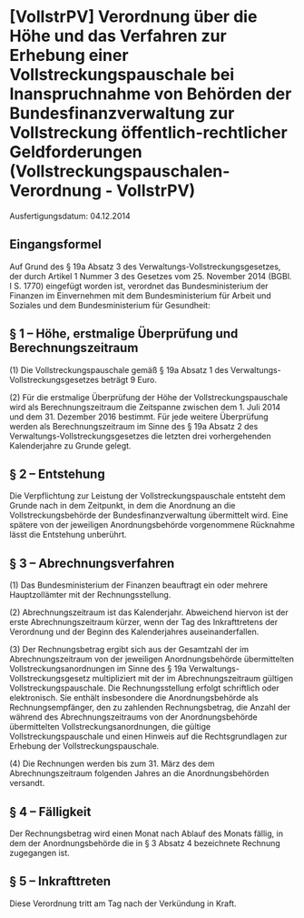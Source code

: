 # [VollstrPV] Verordnung über die Höhe und das Verfahren zur Erhebung einer Vollstreckungspauschale bei Inanspruchnahme von Behörden der Bundesfinanzverwaltung zur Vollstreckung öffentlich-rechtlicher Geldforderungen  (Vollstreckungspauschalen-Verordnung - VollstrPV)

Ausfertigungsdatum: 04.12.2014

 

## Eingangsformel

Auf Grund des § 19a Absatz 3 des Verwaltungs-Vollstreckungsgesetzes, der durch Artikel 1 Nummer 3 des Gesetzes vom 25. November 2014 (BGBl. I S. 1770) eingefügt worden ist, verordnet das Bundesministerium der Finanzen im Einvernehmen mit dem Bundesministerium für Arbeit und Soziales und dem Bundesministerium für Gesundheit:


## § 1 – Höhe, erstmalige Überprüfung und Berechnungszeitraum

(1) Die Vollstreckungspauschale gemäß § 19a Absatz 1 des Verwaltungs-Vollstreckungsgesetzes beträgt 9 Euro.

(2) Für die erstmalige Überprüfung der Höhe der Vollstreckungspauschale wird als Berechnungszeitraum die Zeitspanne zwischen dem 1. Juli 2014 und dem 31. Dezember 2016 bestimmt. Für jede weitere Überprüfung werden als Berechnungszeitraum im Sinne des § 19a Absatz 2 des Verwaltungs-Vollstreckungsgesetzes die letzten drei vorhergehenden Kalenderjahre zu Grunde gelegt.


## § 2 – Entstehung

Die Verpflichtung zur Leistung der Vollstreckungspauschale entsteht dem Grunde nach in dem Zeitpunkt, in dem die Anordnung an die Vollstreckungsbehörde der Bundesfinanzverwaltung übermittelt wird. Eine spätere von der jeweiligen Anordnungsbehörde vorgenommene Rücknahme lässt die Entstehung unberührt.


## § 3 – Abrechnungsverfahren

(1) Das Bundesministerium der Finanzen beauftragt ein oder mehrere Hauptzollämter mit der Rechnungsstellung.

(2) Abrechnungszeitraum ist das Kalenderjahr. Abweichend hiervon ist der erste Abrechnungszeitraum kürzer, wenn der Tag des Inkrafttretens der Verordnung und der Beginn des Kalenderjahres auseinanderfallen.

(3) Der Rechnungsbetrag ergibt sich aus der Gesamtzahl der im Abrechnungszeitraum von der jeweiligen Anordnungsbehörde übermittelten Vollstreckungsanordnungen im Sinne des § 19a Verwaltungs-Vollstreckungsgesetz multipliziert mit der im Abrechnungszeitraum gültigen Vollstreckungspauschale. Die Rechnungsstellung erfolgt schriftlich oder elektronisch. Sie enthält insbesondere die Anordnungsbehörde als Rechnungsempfänger, den zu zahlenden Rechnungsbetrag, die Anzahl der während des Abrechnungszeitraums von der Anordnungsbehörde übermittelten Vollstreckungsanordnungen, die gültige Vollstreckungspauschale und einen Hinweis auf die Rechtsgrundlagen zur Erhebung der Vollstreckungspauschale.

(4) Die Rechnungen werden bis zum 31. März des dem Abrechnungszeitraum folgenden Jahres an die Anordnungsbehörden versandt.


## § 4 – Fälligkeit

Der Rechnungsbetrag wird einen Monat nach Ablauf des Monats fällig, in dem der Anordnungsbehörde die in § 3 Absatz 4 bezeichnete Rechnung zugegangen ist.


## § 5 – Inkrafttreten

Diese Verordnung tritt am Tag nach der Verkündung in Kraft.
